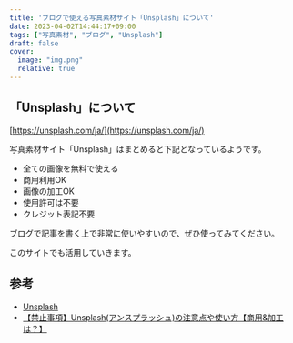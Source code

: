 ```yaml
---
title: 'ブログで使える写真素材サイト「Unsplash」について'
date: 2023-04-02T14:44:17+09:00
tags: ["写真素材", "ブログ", "Unsplash"]
draft: false
cover:
  image: "img.png"
  relative: true
---
```


## 「Unsplash」について

[https://unsplash.com/ja/](https://unsplash.com/ja/)

写真素材サイト「Unsplash」はまとめると下記となっているようです。

- 全ての画像を無料で使える
- 商用利用OK
- 画像の加工OK
- 使用許可は不要
- クレジット表記不要

ブログで記事を書く上で非常に使いやすいので、ぜひ使ってみてください。

このサイトでも活用していきます。

## 参考

- [Unsplash](https://unsplash.com/)
- [【禁止事項】Unsplash(アンスプラッシュ)の注意点や使い方【商用&加工は？】](https://hakobublog.com/unsplash)
